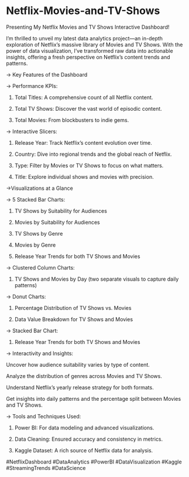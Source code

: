 # Netflix-Movies-and-TV-Shows

Presenting My Netflix Movies and TV Shows Interactive Dashboard!



I’m thrilled to unveil my latest data analytics project—an in-depth exploration of Netflix’s massive library of Movies and TV Shows. With the power of data visualization, I’ve transformed raw data into actionable insights, offering a fresh perspective on Netflix’s content trends and patterns.



-> Key Features of the Dashboard



-> Performance KPIs:

1. Total Titles: A comprehensive count of all Netflix content.

2. Total TV Shows: Discover the vast world of episodic content.

3. Total Movies: From blockbusters to indie gems.



-> Interactive Slicers:

1. Release Year: Track Netflix’s content evolution over time.

2. Country: Dive into regional trends and the global reach of Netflix.

3. Type: Filter by Movies or TV Shows to focus on what matters.

4. Title: Explore individual shows and movies with precision.



->Visualizations at a Glance

-> 5 Stacked Bar Charts:

1.  TV Shows by Suitability for Audiences

2.  Movies by Suitability for Audiences

3.  TV Shows by Genre

4.  Movies by Genre

5.  Release Year Trends for both TV Shows and Movies



-> Clustered Column Charts:

1. TV Shows and Movies by Day (two separate visuals to capture daily patterns)



-> Donut Charts:

1. Percentage Distribution of TV Shows vs. Movies

2. Data Value Breakdown for TV Shows and Movies



-> Stacked Bar Chart:

1. Release Year Trends for both TV Shows and Movies



->  Interactivity and Insights:

Uncover how audience suitability varies by type of content.

Analyze the distribution of genres across Movies and TV Shows.

Understand Netflix’s yearly release strategy for both formats.

Get insights into daily patterns and the percentage split between Movies and TV Shows.



 -> Tools and Techniques Used:

1. Power BI: For data modeling and advanced visualizations.

2. Data Cleaning: Ensured accuracy and consistency in metrics.

3. Kaggle Dataset: A rich source of Netflix data for analysis.


#NetflixDashboard #DataAnalytics #PowerBI #DataVisualization #Kaggle #StreamingTrends #DataScience
